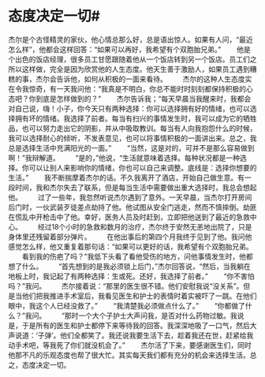 # 态度决定一切#
杰尔是个古怪精灵的家伙，他心情总那么好，总是语出惊人。如果有人问，“最近怎么样”，他都会这样回答：“如果可以再好，我希望有个双胞胎兄弟。” 
　　他是个出色的饭店经理，很多员工甘愿跟随着他从一个饭店转到另一个饭店。员工们之所以这样做，完全是因为欣赏他的人生态度。他天生善于激励人，如果员工遇到糟糕的事，杰尔会告诉他，如何从积极的一面来看待。 
　　杰尔的这种人生态度实在令我惊奇，有一天我问他：“我真是不明白，你总不能时时刻刻都保持积极的心态吧？你到底是怎样做到的？” 
　　杰尔告诉我；“每天早晨当我醒来时，我都会对自己说，嗨！小子，你今天只有两种选择：你可以选择拥有好的情绪，也可以选择拥有坏的情绪。我选择了前者。每当有扫兴的事情发生时，我可以成为它的牺牲品，也可以努力走出它的阴影，并从中吸取教训。每当有人向我抱怨什么的时候，我可以选择耐心的倾听，不发表意见，也可以将事情积极的一面讲出来。总之，我总是选择生活中充满阳光的一面。” 
　　“当然，这是对的，可并不是那么容易做到啊！”我辩解道。 
　　“是的，”他说，“生活就意味着选择。每种状况都是一种选择。你可以让别人来影响你的情绪，你也可以自己来调整。底线是：选择你想要的生活。” 
　　我不断揣摩着杰尔的话。不久我离开了酒店，开始自己做生意。有一段时间，我和杰尔失去了联系，但是每当生活中需要做出重大选择时，我总会想起他。 
　　过了一些年，我忽然听说杰尔遇到了意外。一天早晨，当杰尔打开房间后门时，一伙武装歹徒差点劫持了他。他试图从安全门逃走，然而不慎摔倒。劫匪在慌乱中开枪击中了他。幸好，医务人员及时赶到，立即把他送到了最近的急救中心。 
　　经过18个小时的急救和数月的治疗，杰尔终于安然无恙地出院了，只是身体里还残留着部分弹片。 
　　在他出事后的第四个月我终于见到了他。我问他感觉怎么样，他又重复着那句话：“如果可以更好的话，我希望有个双胞胎兄弟。 
　　看到我的伤疤了吗？”我低下头看了看他受伤的地方，问他事情发生时，他都想了什么。 
　　“首先想到的是我必须锁上后门，”杰尔回答说，“然后，当我躺在地板上时，我记起了有两种选择：生或死。还好，我选择了前者。” 
　　“你不害怕吗？”我问。 
　　杰尔接着说：“那里的医生很不错。他们安慰我说“没关系”。但是当他们把我推进手术室后，我看见医生和护士的表情时着实被吓了一跳。在他们眼中，我这个人已经没救了。” 
　　“我清楚我必须做点什么了。” 
　　“你都做了什么？”我问。 
　　“那时一个大个子护士大声问我，是否对什么药物过敏。我说是，于是所有的医生和护士都停下来等待我的回答。我深深地吸了一口气，然后大声说道：‘子弹’。他们全都笑了。我还说我要生活下去，趁着我还在世，赶紧给我动手术吧，等我死了你们就没机会了。” 
　　杰尔活了下来，要感谢医生们，同时他那不凡的乐观态度也帮了很大忙。其实每天我们都有充分的机会来选择生活。总之，态度决定一切。
 